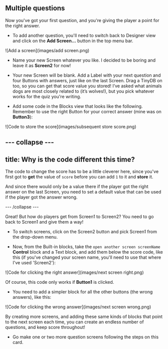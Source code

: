## Multiple questions

Now you've got your first question, and you're giving the player a point for the right answer. 

+ To add another question, you'll need to switch back to Designer view and click on the **Add Screen...** button in the top menu bar.

![Add a screen](images/add screen.png)

+ Name your new Screen whatever you like. I decided to be boring and leave it as **Screen2** for now!

+ Your new Screen will be blank. Add a Label with your next question and four Buttons with answers, just like on the last Screen. Drag a TinyDB on too, so you can get that score value you stored! I’ve asked what animals dogs are most closely related to (it’s wolves!), but you pick whatever works for the quiz you're writing.

+ Add some code in the Blocks view that looks like the following. Remember to use the right Button for your correct answer (mine was on **Button3**):

![Code to store the score](images/subsequent store score.png)

--- collapse ---
---
title: Why is the code different this time?
---

The code to change the score has to be a little cleverer here, since you've first got to **get** the value of `score` before you can add `1` to it and **store** it. 

And since there would only be a value there if the player got the right answer on the last Screen, you need to set a default value that can be used if the player got the answer wrong. 

--- /collapse ---

Great! But how do players get from Screen1 to Screen2? You need to go back to Screen1 and give them a way! 

+ To switch screens, click on the Screen2 button and pick Screen1 from the drop-down menu.

+ Now, from the Built-in blocks, take the `open another screen screenName` **Control** block and a Text block, and add them below the score code, like this (if you've changed your screen name, you'll need to use that where I've used 'Screen2'):

![Code for clicking the right answer](images/next screen right.png)

Of course, this code only works if **Button1** is clicked. 

+ You need to add a simpler block for all the other buttons (the wrong answers), like this:

![Code for clicking the wrong answer](images/next screen wrong.png)

By creating more screens, and adding these same kinds of blocks that point to the next screen each time, you can create an endless number of questions, and keep score throughout! 

+ Go make one or two more question screens following the steps on this card.
